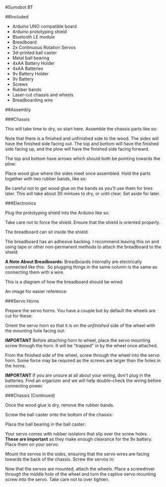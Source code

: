 #Sumobot BT

##Included

* Arduino UNO compatible board
* Arduino prototyping shield
* Bluetooth LE module
* Breadboard
* 2x Continuous Rotation Servos
* 3d-printed ball caster
* Metal ball bearing
* 4xAA Battery Holder
* 4xAA Batteries
* 9v Battery Holder
* 9v Battery
* Screws
* Rubber bands
* Laser-cut chassis and wheels
* Breadboarding wire

##Assembly

###Chassis

This will take time to dry, so start here. Assemble the chassis parts like so:
<img>

Note that there is a finished and unfinished side to the wood. The sides will have the finished side facing out. The top and bottom will have the finished side facing up, and the plow will have the finished side facing forward.

The top and bottom have arrows which should both be pointing towards the plow:
<img>

Place wood glue where the sides meet once assembled. Hold the parts together with two rubber bands, like so:
<img>

Be careful not to get wood glue on the bands as you'll use them for tires later.
This will take about 30 mintues to dry, or until clear. Set aside for later.

###Electronics

Plug the prototyping shield into the Arduino like so:
<img>

Take care not to force the shield. Ensure that the shield is oriented properly.

The breadboard can sit inside the shield:
<img>

The breadboard has an adhesive backing. I recommend leaving this on and using tape or other non-permanent methods to attach the breadboard to the shield.

**A Note About Breadboards:**
Breadboards internally are electrically connected like this:
<img>
So plugging things in the same column is the same as connecting them with a wire.

This is a diagram of how the breadboard should be wired:
<img>

An image for easier reference:
<img>

###Servo Horns

Prepare the servo horns. You have a couple but by default the wheels are cut for these:
<img>

Orient the servo horn so that it is on the *unfinished* side of the wheel with the mounting hole facing out:
<img>

**IMPORTANT**
Before attaching horn to wheel, place the servo mounting screw through the horn. It will be "trapped" in by the wheel once attached.
<img>

From the finished side of the wheel, screw through the wheel into the servo horn. Some force may be required as the screws are larger than the holes in the horns.
<img>

**IMPORTANT**
If you are unsure at all about your wiring, don't plug in the batteries. Find an organizer and we will help double-check the wiring before connecting power.

###Chassis (Continued)

Once the wood glue is dry, remove the rubber bands.

Screw the ball caster onto the bottom of the chassis:
<img>

Place the ball bearing in the ball caster:
<img>

Your servo comes with rubber isolators that slip over the screw holes. **These are important** as they make enough clearance for the 9v battery. Place them on your servo:
<img>

Mount the servos in the sides, ensuring that the servo wires are facing towards the back of the chassis. Screw the servos in:
<img>

Now that the servos are mounted, attach the wheels. Place a screwdriver through the middle hole of the wheel and turn the captive servo mounting screw into the servo. Take care not to over tighten.
